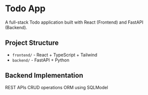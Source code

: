 # Todo App

A full-stack Todo application built with React (Frontend) and FastAPI (Backend).

## Project Structure

- `frontend/` - React + TypeScript + Tailwind
- `backend/` - FastAPI + Python

## Backend Implementation
REST APIs 
CRUD operations 
ORM using SQLModel
